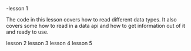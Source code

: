 -lesson 1

The code in this lesson covers how to read different data types.
It also covers some how to read in a data api and how to get information out of it and ready to use.


lesson 2
lesson 3
lesson 4
lesson 5